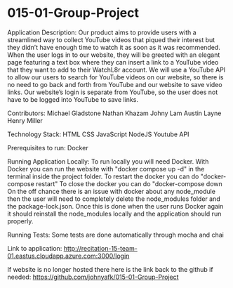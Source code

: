 # 015-01-Group-Project

Application Description:
	Our product aims to provide users with a streamlined way to collect YouTube videos that piqued their interest but they didn’t have enough time to watch it as soon as it was recommended. When the user logs in to our website, they will be greeted with an elegant page featuring a text box where they can insert a link to a YouTube video that they want to add to their WatchL8r account. 
	We will use a YouTube API to allow our users to search for YouTube videos on our website, so there is no need to go back and forth from YouTube and our website to save video links. Our website’s login is separate from YouTube, so the user does not have to be logged into YouTube to save links. 

Contributors:
  Michael Gladstone
  Nathan Khazam
  Johny Lam
  Austin Layne
  Henry Miller

Technology Stack:
  HTML
  CSS
  JavaScript
  NodeJS
  Youtube API

Prerequisites to run:
  Docker

Running Application Locally:
  To run locally you will need Docker. With Docker you can run the website with "docker compose up -d" in the terminal inside the project folder.
  To restart the docker you can do "docker-compose restart"
  To close the docker you can do "docker-compose down
  On the off chance there is an issue with docker about any node_module then the user will need to completely delete the node_modules folder and the package-lock.json. Once this is done when the user runs Docker again it should reinstall the node_modules locally and the application should run properly.

Running Tests:
Some tests are done automatically through mocha and chai

Link to application: 
http://recitation-15-team-01.eastus.cloudapp.azure.com:3000/login

If website is no longer hosted there here is the link back to the github if needed:
https://github.com/johnyafk/015-01-Group-Project
